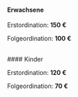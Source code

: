 #### Erwachsene

Erstordination: **150 €**

Folgeordination: **100 €**

<br>
#### Kinder

Erstordination: **120 €**

Folgeordination: **70 €**
